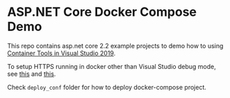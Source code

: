 # ASP.NET Core Docker Compose Demo

This repo contains asp.net core 2.2 example projects to demo how to using [Container Tools in Visual Studio 2019](https://docs.microsoft.com/en-us/visualstudio/containers/overview?view=vs-2019).

To setup HTTPS running in docker other than Visual Studio debug mode, see [this](http://parsstudent.com/asp-net-core-2-1-application-in-docker-with-https-enabled/) and [this](https://github.com/dotnet/dotnet-docker/blob/master/samples/aspnetapp/aspnetcore-docker-https.md).

Check `deploy_conf` folder for how to deploy docker-compose project.
